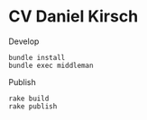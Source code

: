 # CV Daniel Kirsch

Develop

    bundle install
    bundle exec middleman

Publish

    rake build
    rake publish
